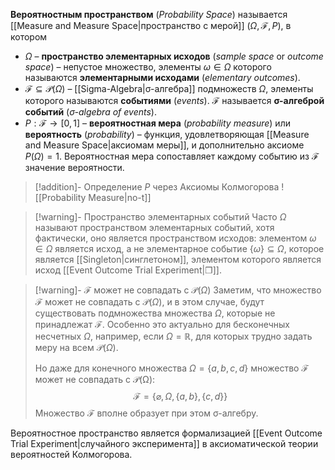 
**Вероятностным пространством** (*Probability Space*) называется [[Measure and Measure Space|пространство с мерой]] $(\Omega, \mathcal{F}, P)$, в котором 
- $\Omega$ – **пространство элементарных исходов** (*sample space* or *outcome space*) – непустое множество, элементы $ω∈\Omega$ которого называются **элементарными исходами** (*elementary outcomes*). 
- $\mathcal{F} ⊆ \mathcal{P}(\Omega)$ – [[Sigma-Algebra|σ-алгебра]] подмножеств $\Omega$, элементы которого называются **событиями** (*events*). $\mathcal{F}$ называется **σ-алгеброй событий** (*σ-algebra of events*).
- $P: \mathcal{F} → [0, 1]$ – **вероятностная мера** (*probability measure*) или **вероятность** (*probability*) – функция, удовлетворяющая [[Measure and Measure Space|аксиомам меры]], и дополнительно аксиоме $P(\Omega)=1$. Вероятностная мера сопоставляет каждому событию из $\mathcal{F}$ значение вероятности.

>[!addition]- Определение $P$ через Аксиомы Колмогорова
>![[Probability Measure|no-t]]

>[!warning]- Пространство элементарных событий
> Часто $\Omega$ называют пространством элементарных событий, хотя фактически, оно является пространством исходов: элементом $ω∈\Omega$ является исход, а не элементарное событие $\{ ω \}⊆\Omega$, которое является [[Singleton|синглетоном]], элементом которого является исход [[Event Outcome Trial Experiment|❐]].

>[!warning]- $\mathcal{F}$ может не совпадать с $\mathcal{P}(\Omega)$
Заметим, что множество $\mathcal{F}$ может не совпадать с $\mathcal{P}(\Omega)$, и в этом случае, будут существовать подмножества множества $\Omega$, которые не принадлежат $\mathcal{F}$. Особенно это актуально для бесконечных несчетных $\Omega$, например, если $\Omega=ℝ$, для которых трудно задать меру на всем $\mathcal{P}(\Omega)$.
> 
> Но даже для конечного множества $\Omega=\{a, b, c, d\}$ множество $\mathcal{F}$ может не совпадать с $\mathcal{P(\Omega)}$:
> $$
> \mathcal{F} = \{ \varnothing, \Omega, \{ a, b \}, \{ c, d \} \}
> $$
> Множество $\mathcal{F}$ вполне образует при этом σ-алгебру.

Вероятностное пространство является формализацией [[Event Outcome Trial Experiment|случайного эксперимента]] в аксиоматической теории вероятностей Колмогорова.



